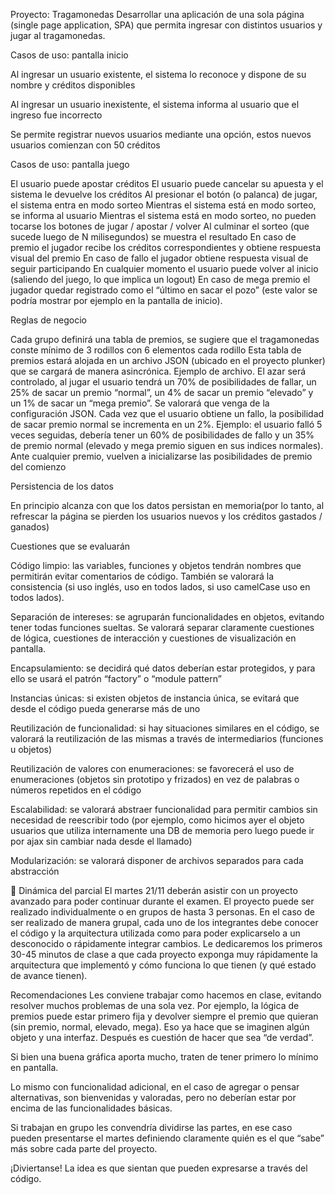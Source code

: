 Proyecto: Tragamonedas
Desarrollar una aplicación de una sola página (single page application, SPA) que permita ingresar con distintos usuarios y jugar al tragamonedas.

Casos de uso: pantalla inicio

Al ingresar un usuario existente, el sistema lo reconoce y dispone de su nombre y créditos disponibles


Al ingresar un usuario inexistente, el sistema informa al usuario que el ingreso fue incorrecto


Se permite registrar nuevos usuarios mediante una opción, estos nuevos usuarios comienzan con 50 créditos

Casos de uso: pantalla juego


El usuario puede apostar créditos
El usuario puede cancelar su apuesta y el sistema le devuelve los créditos
Al presionar el botón (o palanca) de jugar, el sistema entra en modo sorteo
Mientras el sistema está en modo sorteo, se informa al usuario
Mientras el sistema está en modo sorteo, no pueden tocarse los botones de jugar / apostar / volver
Al culminar el sorteo (que sucede luego de N milisegundos) se muestra el resultado
En caso de premio el jugador recibe los créditos correspondientes y obtiene respuesta visual del premio
En caso de fallo el jugador obtiene respuesta visual de seguir participando
En cualquier momento el usuario puede volver al inicio (saliendo del juego, lo que implica un logout)
En caso de mega premio el jugador quedar registrado como el “último en sacar el pozo” (este valor se podría mostrar por ejemplo en la pantalla de inicio).

Reglas de negocio

Cada grupo definirá una tabla de premios, se sugiere que el tragamonedas conste mínimo de 3 rodillos con 6 elementos cada rodillo
Esta tabla de premios estará alojada en un archivo JSON (ubicado en el proyecto plunker) que se cargará de manera asincrónica. Ejemplo de archivo.
El azar será controlado, al jugar el usuario tendrá un 70% de posibilidades de fallar, un 25% de sacar un premio “normal”, un 4% de sacar un premio “elevado” y un 1% de sacar un “mega premio”. Se valorará que venga de la configuración JSON.
Cada vez que el usuario obtiene un fallo, la posibilidad de sacar premio normal se incrementa en un 2%. Ejemplo: el usuario falló 5 veces seguidas, debería tener un 60% de posibilidades de fallo y un 35% de premio normal (elevado y mega premio siguen en sus indices normales).
Ante cualquier premio, vuelven a inicializarse las posibilidades de premio del comienzo

Persistencia de los datos


En principio alcanza con que los datos persistan en memoria(por lo tanto, al refrescar la página se pierden los usuarios nuevos y los créditos gastados / ganados)

Cuestiones que se evaluarán

Código limpio: las variables, funciones y objetos tendrán nombres que permitirán evitar comentarios de código. También se valorará la consistencia (si uso inglés, uso en todos lados, si uso camelCase uso en todos lados).


Separación de intereses: se agruparán funcionalidades en objetos, evitando tener todas funciones sueltas. Se valorará separar claramente cuestiones de lógica, cuestiones de interacción y cuestiones de visualización en pantalla.


Encapsulamiento: se decidirá qué datos deberían estar protegidos, y para ello se usará el patrón “factory” o “module pattern”


Instancias únicas: si existen objetos de instancia única, se evitará que desde el código pueda generarse más de uno


Reutilización de funcionalidad: si hay situaciones similares en el código, se valorará la reutilización de las mismas a través de intermediarios (funciones u objetos)


Reutilización de valores con enumeraciones: se favorecerá el uso de enumeraciones (objetos sin prototipo y frizados) en vez de palabras o números repetidos en el código


Escalabilidad: se valorará abstraer funcionalidad para permitir cambios sin necesidad de reescribir todo (por ejemplo, como hicimos ayer el objeto usuarios que utiliza internamente una DB de memoria pero luego puede ir por ajax sin cambiar nada desde el llamado)


Modularización: se valorará disponer de archivos separados para cada abstracción





Dinámica del parcial
El martes 21/11 deberán asistir con un proyecto avanzado para poder continuar durante el examen. El proyecto puede ser realizado individualmente o en grupos de hasta 3 personas.
En el caso de ser realizado de manera grupal, cada uno de los integrantes debe conocer el código y la arquitectura utilizada como para poder explicarselo a un desconocido o rápidamente integrar cambios.
Le dedicaremos los primeros 30-45 minutos de clase a que cada proyecto exponga muy rápidamente la arquitectura que implementó y cómo funciona lo que tienen (y qué estado de avance tienen).

Recomendaciones
Les conviene trabajar como hacemos en clase, evitando resolver muchos problemas de una sola vez. Por ejemplo, la lógica de premios puede estar primero fija y devolver siempre el premio que quieran (sin premio, normal, elevado, mega). Eso ya hace que se imaginen algún objeto y una interfaz. Después es cuestión de hacer que sea “de verdad”.

Si bien una buena gráfica aporta mucho, traten de tener primero lo mínimo en pantalla.

Lo mismo con funcionalidad adicional, en el caso de agregar o pensar alternativas, son bienvenidas y valoradas, pero no deberían estar por encima de las funcionalidades básicas.

Si trabajan en grupo les convendría dividirse las partes, en ese caso pueden presentarse el martes definiendo claramente quién es el que “sabe” más sobre cada parte del proyecto.

¡Diviertanse! La idea es que sientan que pueden expresarse a través del código.